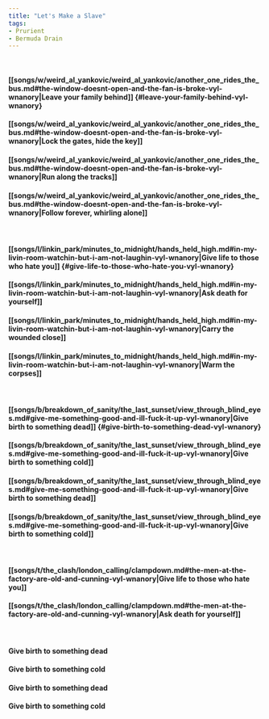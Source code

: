 ```yaml
---
title: "Let's Make a Slave"
tags:
- Prurient
- Bermuda Drain
---
```

&nbsp;
#### [[songs/w/weird_al_yankovic/weird_al_yankovic/another_one_rides_the_bus.md#the-window-doesnt-open-and-the-fan-is-broke-vyl-wnanory|Leave your family behind]] {#leave-your-family-behind-vyl-wnanory}
#### [[songs/w/weird_al_yankovic/weird_al_yankovic/another_one_rides_the_bus.md#the-window-doesnt-open-and-the-fan-is-broke-vyl-wnanory|Lock the gates, hide the key]]
#### [[songs/w/weird_al_yankovic/weird_al_yankovic/another_one_rides_the_bus.md#the-window-doesnt-open-and-the-fan-is-broke-vyl-wnanory|Run along the tracks]]
#### [[songs/w/weird_al_yankovic/weird_al_yankovic/another_one_rides_the_bus.md#the-window-doesnt-open-and-the-fan-is-broke-vyl-wnanory|Follow forever, whirling alone]]
&nbsp;
#### [[songs/l/linkin_park/minutes_to_midnight/hands_held_high.md#in-my-livin-room-watchin-but-i-am-not-laughin-vyl-wnanory|Give life to those who hate you]] {#give-life-to-those-who-hate-you-vyl-wnanory}
#### [[songs/l/linkin_park/minutes_to_midnight/hands_held_high.md#in-my-livin-room-watchin-but-i-am-not-laughin-vyl-wnanory|Ask death for yourself]]
#### [[songs/l/linkin_park/minutes_to_midnight/hands_held_high.md#in-my-livin-room-watchin-but-i-am-not-laughin-vyl-wnanory|Carry the wounded close]]
#### [[songs/l/linkin_park/minutes_to_midnight/hands_held_high.md#in-my-livin-room-watchin-but-i-am-not-laughin-vyl-wnanory|Warm the corpses]]
&nbsp;
#### [[songs/b/breakdown_of_sanity/the_last_sunset/view_through_blind_eyes.md#give-me-something-good-and-ill-fuck-it-up-vyl-wnanory|Give birth to something dead]] {#give-birth-to-something-dead-vyl-wnanory}
#### [[songs/b/breakdown_of_sanity/the_last_sunset/view_through_blind_eyes.md#give-me-something-good-and-ill-fuck-it-up-vyl-wnanory|Give birth to something cold]]
#### [[songs/b/breakdown_of_sanity/the_last_sunset/view_through_blind_eyes.md#give-me-something-good-and-ill-fuck-it-up-vyl-wnanory|Give birth to something dead]]
#### [[songs/b/breakdown_of_sanity/the_last_sunset/view_through_blind_eyes.md#give-me-something-good-and-ill-fuck-it-up-vyl-wnanory|Give birth to something cold]]
&nbsp;
#### [[songs/t/the_clash/london_calling/clampdown.md#the-men-at-the-factory-are-old-and-cunning-vyl-wnanory|Give life to those who hate you]]
#### [[songs/t/the_clash/london_calling/clampdown.md#the-men-at-the-factory-are-old-and-cunning-vyl-wnanory|Ask death for yourself]]
&nbsp;
#### Give birth to something dead
#### Give birth to something cold
#### Give birth to something dead
#### Give birth to something cold
